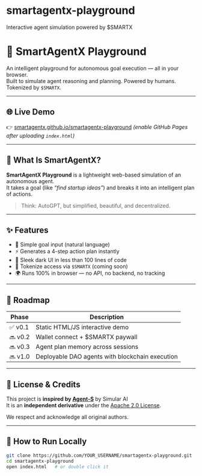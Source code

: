 # smartagentx-playground
Interactive agent simulation powered by $SMARTX
# 🚀 SmartAgentX Playground

An intelligent playground for autonomous goal execution — all in your browser.  
Built to simulate agent reasoning and planning. Powered by humans. Tokenized by `$SMARTX`.

---

## 🌐 Live Demo

👉 [smartagentx.github.io/smartagentx-playground](https://smartagentx.github.io/smartagentx-playground) *(enable GitHub Pages after uploading `index.html`)*

---

## 🧠 What Is SmartAgentX?

**SmartAgentX Playground** is a lightweight web-based simulation of an autonomous agent.  
It takes a goal (like _“find startup ideas”_) and breaks it into an intelligent plan of actions.

> Think: AutoGPT, but simplified, beautiful, and decentralized.

---

## ✨ Features

- 🧩 Simple goal input (natural language)
- ⚡ Generates a 4-step action plan instantly
- 🎨 Sleek dark UI in less than 100 lines of code
- 💸 Tokenize access via `$SMARTX` (coming soon)
- 🌍 Runs 100% in browser — no API, no backend, no tracking

---

## 🔮 Roadmap

| Phase | Description |
|-------|-------------|
| ✅ v0.1 | Static HTML/JS interactive demo |
| 🔜 v0.2 | Wallet connect + $SMARTX paywall |
| 🔜 v0.3 | Agent plan memory across sessions |
| 🔜 v1.0 | Deployable DAO agents with blockchain execution |

---

## 🧾 License & Credits

This project is **inspired by [Agent-S](https://github.com/simular-ai/Agent-S)** by Simular AI  
It is an **independent derivative** under the [Apache 2.0 License](https://www.apache.org/licenses/LICENSE-2.0).

We respect and acknowledge all original authors.

---

## 🧪 How to Run Locally

```bash
git clone https://github.com/YOUR_USERNAME/smartagentx-playground.git
cd smartagentx-playground
open index.html   # or double click it
